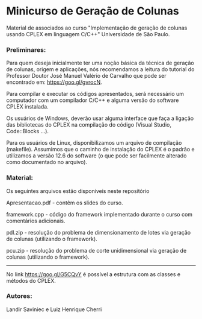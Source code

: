 # Minicurso de Geração de Colunas

Material de associados ao curso "Implementação de geração de colunas usando CPLEX em linguagem C/C++"
Universidade de São Paulo.

### Preliminares:

Para quem deseja inicialmente ter uma noção básica da técnica de geração de colunas, origem e aplicações, nós recomendamos a leitura do tutorial do Professor Doutor José Manuel Valério de Carvalho que pode ser encontrado em: https://goo.gl/gvrocN.

Para compilar e executar os códigos apresentados, será necessário um computador com um compilador C/C++ e alguma versão do software CPLEX instalada.

Os usuários de Windows, deverão usar alguma interface que faça a ligação das bibliotecas do CPLEX na compilação do código (Visual Studio, Code::Blocks ...).

Para os usuários de Linux, disponibilizamos um arquivo de compilação (makefile). Assumimos que o caminho de instalação do CPLEX é o padrão e utilizamos a versão 12.6 do software (o que pode ser facilmente alterado como documentado no arquivo).

### Material:

Os seguintes arquivos estão disponíveis neste repositório 

Apresentacao.pdf - contêm  os slides do curso.

framework.cpp - código do  framework implementado durante o curso com comentários adicionais.

pdl.zip - resolução do problema de dimensionamento de lotes via geração de colunas (utilizando o framework).

pcu.zip - resolução do problema de corte unidimensional via geração de colunas (utilizando o framework).

---

No link https://goo.gl/G5CQvY é possível a estrutura com as classes e métodos do CPLEX. 



### Autores: 
Landir Saviniec e Luiz Henrique Cherri
